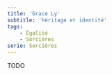 ```yaml
---
title: 'Grace Ly'
subtitle: 'héritage et identité'
tags:
    - Égalité
    - Sorcières
serie: Sorcières
---
```


TODO
